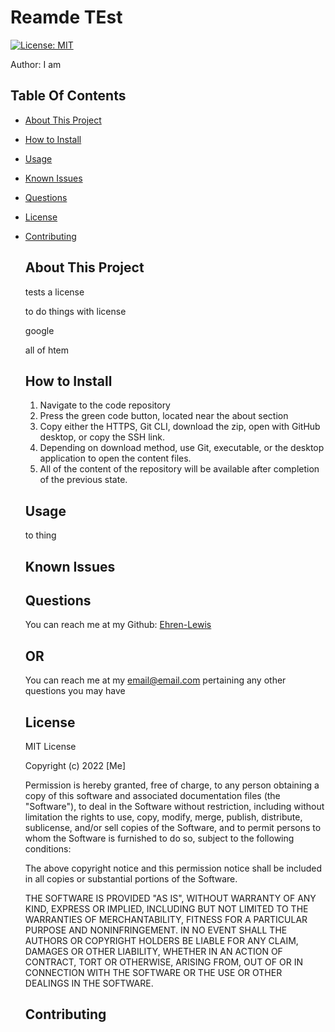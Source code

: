 
  # Reamde TEst
[![License: MIT](https://img.shields.io/badge/License-MIT-yellow.svg)](https://opensource.org/licenses/MIT)

  Author: I am
  
  ## Table Of Contents

  
* [About This Project](#about-this-project)
* [How to Install](#how-to-install)
* [Usage](#usage)
* [Known Issues](#known-issues)


* [Questions](#questions)
* [License](#license)
* [Contributing](#contributing)

  
  ## About This Project

  tests a license

  to do things with license

  google

  all of htem

  
  ## How to Install

  
    1. Navigate to the code repository
    2. Press the green code button, located near the about section
    3. Copy either the HTTPS, Git CLI, download the zip, open with GitHub desktop, or copy the SSH link.
    4. Depending on download method, use Git, executable, or the desktop application to open the content files.
    5. All of the content of the repository will be available after completion of the previous state.
    

  ## Usage

  to thing

  

  ## Known Issues
  
  ## Questions

  You can reach me at my Github: [Ehren-Lewis](https://github.com/Ehren-Lewis)

  ## OR

  You can reach me at my [email@email.com](mailto:email@email.com) pertaining any other questions you may have
  
  ## License

   MIT License

  Copyright (c) 2022 [Me]

  Permission is hereby granted, free of charge, to any person obtaining a copy
  of this software and associated documentation files (the "Software"), to deal
  in the Software without restriction, including without limitation the rights
  to use, copy, modify, merge, publish, distribute, sublicense, and/or sell
  copies of the Software, and to permit persons to whom the Software is
  furnished to do so, subject to the following conditions:

  The above copyright notice and this permission notice shall be included in all
  copies or substantial portions of the Software.

  THE SOFTWARE IS PROVIDED "AS IS", WITHOUT WARRANTY OF ANY KIND, EXPRESS OR
  IMPLIED, INCLUDING BUT NOT LIMITED TO THE WARRANTIES OF MERCHANTABILITY,
  FITNESS FOR A PARTICULAR PURPOSE AND NONINFRINGEMENT. IN NO EVENT SHALL THE
  AUTHORS OR COPYRIGHT HOLDERS BE LIABLE FOR ANY CLAIM, DAMAGES OR OTHER
  LIABILITY, WHETHER IN AN ACTION OF CONTRACT, TORT OR OTHERWISE, ARISING FROM,
  OUT OF OR IN CONNECTION WITH THE SOFTWARE OR THE USE OR OTHER DEALINGS IN THE
  SOFTWARE.

  ## Contributing
